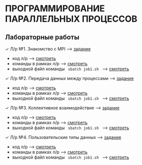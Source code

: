 # ПРОГРАММИРОВАНИЕ ПАРАЛЛЕЛЬНЫХ ПРОЦЕССОВ
## Лабораторные работы
✓ Л/р №1. Знакомство с MPI --> [задание](https://github.com/ONDubovickaya/bmstu-ppp/blob/main/labs/lab1-hello/README.md) <br />
* код л/р --> [смотреть](https://github.com/ONDubovickaya/bmstu-ppp/blob/main/labs/lab1-hello/mpi_hello.c) <br />
* команды в рамках л/р --> [смотреть](https://github.com/ONDubovickaya/bmstu-ppp/blob/main/labs/lab1-hello/commands.txt) <br />
* выходной файл команды  ```  sbatch job1.sh  ```  --> [смотреть](https://github.com/ONDubovickaya/bmstu-ppp/blob/main/labs/lab1-hello/slurm-15601.out) <br />

✓ Л/р №2. Передача данных между процессами --> [задание](https://github.com/ONDubovickaya/bmstu-ppp/blob/main/labs/lab2-ping/README.md) <br />
* код л/р --> [смотреть](https://github.com/ONDubovickaya/bmstu-ppp/blob/main/labs/lab2-ping/mpi_ping.c) <br />
* команды в рамках л/р --> [смотреть](https://github.com/ONDubovickaya/bmstu-ppp/blob/main/labs/lab2-ping/commands.txt) <br />
* выходной файл команды  ```  sbatch job1.sh  ```  --> [смотреть](https://github.com/ONDubovickaya/bmstu-ppp/blob/main/labs/lab2-ping/slurm-15609.out) <br />

✓ Л/р №3. Коллективное взаимодействие --> [задание](https://github.com/ONDubovickaya/bmstu-ppp/blob/main/labs/lab3-collective/README.md) <br />
* код л/р --> [смотреть](https://github.com/ONDubovickaya/bmstu-ppp/blob/main/labs/lab3-collective/mpi_collective.c) <br />
* команды в рамках л/р --> [смотреть](https://github.com/ONDubovickaya/bmstu-ppp/blob/main/labs/lab3-collective/commands.txt) <br />
* выходной файл команды  ```  sbatch job1.sh  ```  --> [смотреть](https://github.com/ONDubovickaya/bmstu-ppp/blob/main/labs/lab3-collective/slurm-15717.out) <br />

✓ Л/р №4. Пользовательские типы данных --> [задание](https://github.com/ONDubovickaya/bmstu-ppp/blob/main/labs/lab4-matrix/README.md) <br />
* код л/р --> [смотреть](https://github.com/ONDubovickaya/bmstu-ppp/blob/main/labs/lab4-matrix/mpi_matrix.c) <br />
* команды в рамках л/р --> [смотреть](https://github.com/ONDubovickaya/bmstu-ppp/blob/main/labs/lab4-matrix/commands.txt) <br />
* выходной файл команды  ```  sbatch job1.sh  ```  --> [смотреть](https://github.com/ONDubovickaya/bmstu-ppp/blob/main/labs/lab4-matrix/slurm-15722.out) <br />
